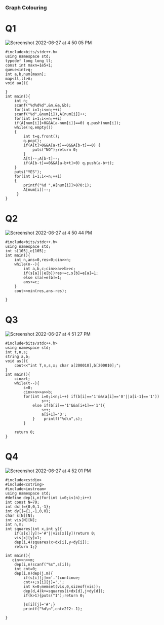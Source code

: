 ### Graph Colouring

# Q1

![Screenshot 2022-06-27 at 4 50 05 PM](https://user-images.githubusercontent.com/69889418/175930032-15b59993-d32b-41fe-a8d0-58b2297da0bc.png)
```
#include<bits/stdc++.h>
using namespace std;
typedef long long ll; 
const int maxn=1e5+1; 
queue<int>q;
int a,b,num[maxn];
map<ll,ll>A;
void aa(){

}
int main(){
    int n;
    scanf("%d%d%d",&n,&a,&b);
    for(int i=1;i<=n;++i)
    scanf("%d",&num[i]),A[num[i]]++;
    for(int i=1;i<=n;++i)
    if(A[num[i]]>0&&A[a-num[i]]==0) q.push(num[i]);
    while(!q.empty())
    {
        int t=q.front();
        q.pop();
        if(A[t]>0&&A[a-t]==0&&A[b-t]==0) {
            puts("NO");return 0;
        } 
        A[t]--;A[b-t]--;
        if(A[b-t]==0&&A[a-b+t]>0) q.push(a-b+t);
    }
    puts("YES");
    for(int i=1;i<=n;++i)
    {
        printf("%d ",A[num[i]]>0?0:1);
        A[num[i]]--;
     } 
}
```

# Q2

![Screenshot 2022-06-27 at 4 50 44 PM](https://user-images.githubusercontent.com/69889418/175930110-839f1f1a-8984-465b-b658-43251e21c34d.png)
```
#include<bits/stdc++.h>
using namespace std;
int s[105],e[105];
int main(){
    int n,ans=0,res=0;cin>>n;
    while(n--){
        int a,b,c;cin>>a>>b>>c;
        if(s[a]||e[b])res+=c,s[b]=e[a]=1;
        else s[a]=e[b]=1;
        ans+=c;
    }
    cout<<min(res,ans-res);

}
```

# Q3
![Screenshot 2022-06-27 at 4 51 27 PM](https://user-images.githubusercontent.com/69889418/175930228-4faf8fb4-bdfc-41ec-8584-1f5f7fffd26c.png)
```
#include<bits/stdc++.h>
using namespace std;
int t,n,s;
string a,b;
void as(){
    cout<<"int T,n,s,x; char a[200010],b[200010];";
}
int main(){
    cin>>t;
    while(t--){
        s=0;
        cin>>n>>a>>b;
        for(int i=0;i<n;i++) if(b[i]=='1'&&(a[i]=='0'||a[i-1]=='1'))
                s++;
            else if(b[i]=='1'&&a[i+1]=='1'){
                s++;
                a[i+1]='3';
            }    printf("%d\n",s);
        }

    return 0;
}
```

# Q4

![Screenshot 2022-06-27 at 4 52 01 PM](https://user-images.githubusercontent.com/69889418/175930316-29819f12-ce7c-46b5-8bf4-d19125e23f3a.png)

```
#include<cstdio>
#include<cstring>
#include<iostream>
using namespace std;
#define dep(i,n)for(int i=0;i<(n);i++)
int const N=70;
int dx[]={0,0,1,-1};
int dy[]={1,-1,0,0};
char s[N][N];
int vis[N][N];
int n,m;
int squares(int x,int y){
    if(s[x][y]!='#'||vis[x][y])return 0;
    vis[x][y]=1;
    dep(i,4)squares(x+dx[i],y+dy[i]);
    return 1;}

int main(){
   cin>>n>>m;
    dep(i,n)scanf("%s",s[i]);
    int cnt=0;
    dep(i,n)dep(j,m){
        if(s[i][j]=='.')continue;
        cnt++;s[i][j]='.';
        int k=0;memset(vis,0,sizeof(vis));
        dep(d,4)k+=squares(i+dx[d],j+dy[d]);
        if(k>1){puts("1");return 0;

        }s[i][j]='#';}
        printf("%d\n",cnt>2?2:-1);

}
```
